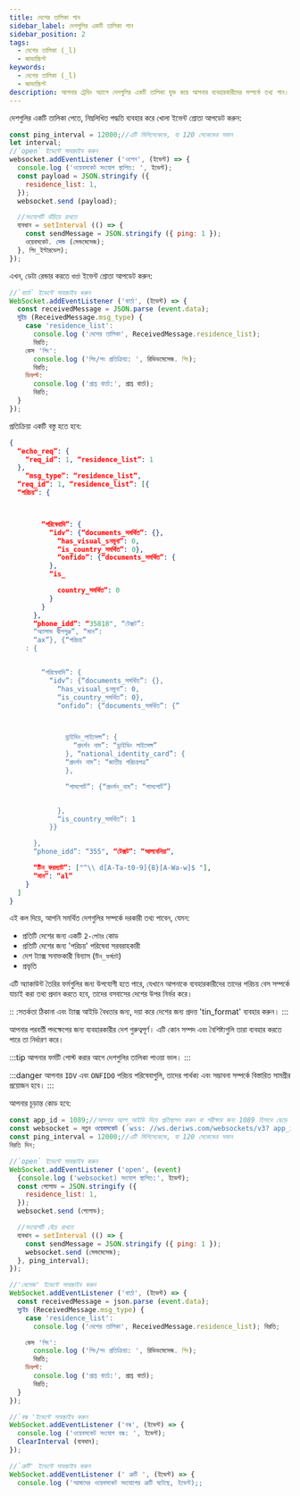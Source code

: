 ```yaml
---
title: দেশের তালিকা পান
sidebar_label: দেশগুলির একটি তালিকা পান
sidebar_position: 2
tags:
  - দেশের তালিকা (_l)
  - জাভাস্ক্রিপ্ট
keywords:
  - দেশের তালিকা (_l)
  - জাভাস্ক্রিপ্ট
description: আপনার ট্রেডিং অ্যাপে দেশগুলির একটি তালিকা যুক্ত করে আপনার ব্যবহারকারীদের সম্পর্কে তথ্য পান। এই জাভাস্ক্রিপ্ট এপিআই উদাহরণ দিয়ে কীভাবে এটি করবেন তা শিখুন।
---
```


<!-- :::caution
You can learn more about countries [here](/docs/terminology/trading/residence-list)
::: -->

দেশগুলির একটি তালিকা পেতে, নিম্নলিখিত পদ্ধতি ব্যবহার করে খোলা ইভেন্ট শ্রোতা আপডেট করুন:

```js title="index.js" showLineNumbers
const ping_interval = 12000;//এটি মিলিসেকেন্ডে, যা 120 সেকেন্ডের সমান
let interval;
//`open` ইভেন্টে সাবস্ক্রাইব করুন
websocket.addEventListener ('ওপেন', (ইভেন্ট) => {
  console.log ('ওয়েবসকেট সংযোগ স্থাপিত: ', ইভেন্ট);
  const payload = JSON.stringify ({
    residence_list: 1,
  });
  websocket.send (payload);

  //সংযোগটি বাঁচিয়ে রাখতে
  ব্যবধান = setInterval (() => {
    const sendMessage = JSON.stringify ({ ping: 1 });
    ওয়েবসকেট. সেন্ড (সেন্ডমেসেজ);
  }, পিং_ইন্টারভেল);
});
```

এখন, ডেটা রেন্ডার করতে `বার্তা` ইভেন্ট শ্রোতা আপডেট করুন:

```js title="index.js" showLineNumbers
//`বার্তা` ইভেন্টে সাবস্ক্রাইব করুন
WebSocket.addEventListener ('বার্তা', (ইভেন্ট) => {
  const receivedMessage = JSON.parse (event.data);
  সুইচ (ReceivedMessage.msg_type) {
    case 'residence_list':
      console.log ('দেশের তালিকা', ReceivedMessage.residence_list);
      বিরতি;
    কেস 'পিং':
      console.log ('পিং/পং প্রতিক্রিয়া: ', রিভিডমেসেজ. পিং);
      বিরতি;
    ডিফল্ট:
      console.log ('প্রাপ্ত বার্তা:', প্রাপ্ত বার্তা);
      বিরতি;
  }
});
```

প্রতিক্রিয়া একটি বস্তু হতে হবে:

```json showLineNumbers
{
  “echo_req”: {
    “req_id”: 1, “residence_list”: 1
  },
    “msg_type”: “residence_list”,
  “req_id”: 1, “residence_list”: [{
  “পরিচয়”: {



        “পরিষেবাদি”: {
          “idv”: {“documents_সমর্থিত”: {},
            “has_visual_sনমুনা”: 0,
            “is_country_সমর্থিত”: 0},
            “onfido”: {“documents_সমর্থিত”: {
          },
          “is_

            country_সমর্থিত”: 0
          }
        }
      },
      “phone_idd”: “35818", “টেক্সট”:
      “অ্যালান্ড দ্বীপপুঞ্জ”, “মান”:
      “ax”}, {“পরিচয়”
    : {


        “পরিষেবাদি”: {
          “idv”: {“documents_সমর্থিত”: {},
            “has_visual_sনমুনা”: 0,
            “is_country_সমর্থিত”: 0},
            “onfido”: {“documents_সমর্থিত”: {”



              ড্রাইভিং_লাইসেন্স”: {
                “প্রদর্শন নাম”: “ড্রাইভিং লাইসেন্স”
              }, “national_identity_card”: {
              “প্রদর্শন নাম”: “জাতীয় পরিচয়পত্র”
              },

              “পাসপোর্ট”: {“প্রদর্শন_নাম”: “পাসপোর্ট”}


            },
            “is_country_সমর্থিত”: 1
          }}

      },
      “phone_idd”: “355", “টেক্সট”: “আলবেনিয়া”,

      “টিন_ফরম্যাট”: ["^\\ d[A-Ta-t0-9]{8}[A-Wa-w]$ "],
      “মান”: “al”
    }
  ]
}
```

এই কল দিয়ে, আপনি সমর্থিত দেশগুলির সম্পর্কে দরকারী তথ্য পাবেন, যেমন:

- প্রতিটি দেশের জন্য একটি `2-লেটার` কোড
- প্রতিটি দেশের জন্য 'পরিচয়' পরিষেবা সরবরাহকারী
- দেশ ট্যাক্স সনাক্তকারী বিন্যাস (`টিন_ফর্ম্যাট`)
- প্রভৃতি

এটি অ্যাকাউন্ট তৈরির ফর্মগুলির জন্য উপযোগী হতে পারে, যেখানে আপনাকে ব্যবহারকারীদের তাদের পরিচয় বেস সম্পর্কে যাচাই করা তথ্য প্রদান করতে হবে, তাদের বসবাসের দেশের উপর নির্ভর করে।

:: :সতর্কতা
ঠিকানা এবং ট্যাক্স আইডি বৈধতার জন্য, দয়া করে দেশের জন্য প্রদত্ত 'tin_format' ব্যবহার করুন।
:::

আপনার পরবর্তী পদক্ষেপের জন্য ব্যবহারকারীর দেশ গুরুত্বপূর্ণ। এটি কোন সম্পদ এবং বৈশিষ্ট্যগুলি তারা ব্যবহার করতে পারে তা নির্ধারণ করে।

:::tip
আপনার ফর্মটি পোস্ট করার আগে দেশগুলির তালিকা পাওয়া ভাল।
:::

:::danger
আপনার `IDV` এবং `ONFIDO` পরিচয় পরিষেবাগুলি, তাদের পার্থক্য এবং সম্ভাবনা সম্পর্কে বিস্তারিত সামগ্রীর প্রয়োজন হবে।
:::

আপনার চূড়ান্ত কোড হবে:

```js title="index.js" showLineNumbers
const app_id = 1089;//আপনার অ্যাপ_আইডি দিয়ে প্রতিস্থাপন করুন বা পরীক্ষার জন্য 1089 হিসাবে ছেড়ে দিন।
const websocket = নতুন ওয়েবসকেট (`wss: //ws.deriws.com/websockets/v3? app_id =${app_id}`);
const ping_interval = 12000;//এটি মিলিসেকেন্ডে, যা 120 সেকেন্ডের সমান
বিরতি দিন;

//`open` ইভেন্টে সাবস্ক্রাইব করুন
WebSocket.addEventListener ('open', (event)
  {console.log ('websocket) সংযোগ স্থাপিত:', ইভেন্ট);
  const পেলোড = JSON.stringify ({
    residence_list: 1,
  });
  websocket.send (পেলোড);

  //সংযোগটি বেঁচে রাখতে
  ব্যবধান = setInterval (() => {
    const sendMessage = JSON.stringify ({ ping: 1 });
    websocket.send (সেন্ডমেসেজ);
  }, ping_interval);
});

//'মেসেজ' ইভেন্টে সাবস্ক্রাইব করুন
WebSocket.addEventListener ('বার্তা', (ইভেন্ট) => {
  const receivedMessage = json.parse (event.data);
  স্যুইচ (ReceivedMessage.msg_type) {
    case 'residence_list':
      console.log ('দেশের তালিকা', ReceivedMessage.residence_list); বিরতি;

    কেস 'পিং':
      console.log ('পিং/পং প্রতিক্রিয়া: ', রিভিডমেসেজ. পিং);
      বিরতি;
    ডিফল্ট:
      console.log ('প্রাপ্ত বার্তা:', প্রাপ্ত বার্তা);
      বিরতি;
  }
});

//`বন্ধ 'ইভেন্টে সাবস্ক্রাইব করুন
WebSocket.addEventListener ('বন্ধ', (ইভেন্ট) => {
  console.log ('ওয়েবসকেট সংযোগ বন্ধ: ', ইভেন্ট);
  ClearInterval (ব্যবধান);
});

//`ত্রুটি' ইভেন্টে সাবস্ক্রাইব করুন
WebSocket.addEventListener (' ত্রুটি ', (ইভেন্ট) => {
  console.log ('আমাদের ওয়েবসকেট সংযোগের ত্রুটি ঘটেছে, ইভেন্ট);;

```
